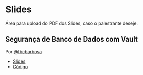 # Slides

Área para upload do PDF dos Slides, caso o palestrante deseje.

## Segurança de Banco de Dados com Vault

Por [@fbcbarbosa](https://twitter.com/@fbcbarbosa)

* [Slides](https://docs.google.com/presentation/u/1/d/1otRH8TSHg3kZV4Nm8YKcBaRCtonYUapg45XQIDqgNb8/edit?usp=sharing)
* [Código](https://github.com/fbcbarbosa/talks/tree/master/vault)
